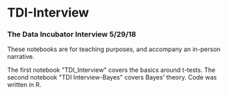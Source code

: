 # TDI-Interview

### The Data Incubator Interview 5/29/18

These notebooks are for teaching purposes, and accompany an in-person narrative.

The first notebook "TDI_Interview" covers the basics around t-tests.
The second notebook "TDI Interview-Bayes" covers Bayes' theory.
Code was written in R.

